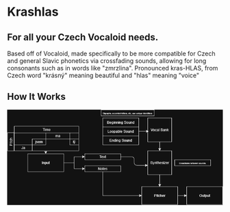 # Krashlas
## For all your Czech Vocaloid needs.
Based off of Vocaloid, made specifically to be more compatible for Czech and general Slavic phonetics via crossfading sounds, allowing for long consonants such as in words like "zmrzlina". 
Pronounced kras-HLAS, from Czech word "krásný" meaning beautiful and "hlas" meaning "voice"

## How It Works
![Alt text](krashlas.png)
